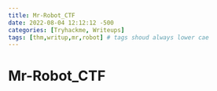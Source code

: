 ```yaml
---
title: Mr-Robot_CTF
date: 2022-08-04 12:12:12 -500
categories: [Tryhackme, Writeups]
tags: [thm,writup,mr,robot] # tags shoud always lower cae
---
```


# Mr-Robot_CTF